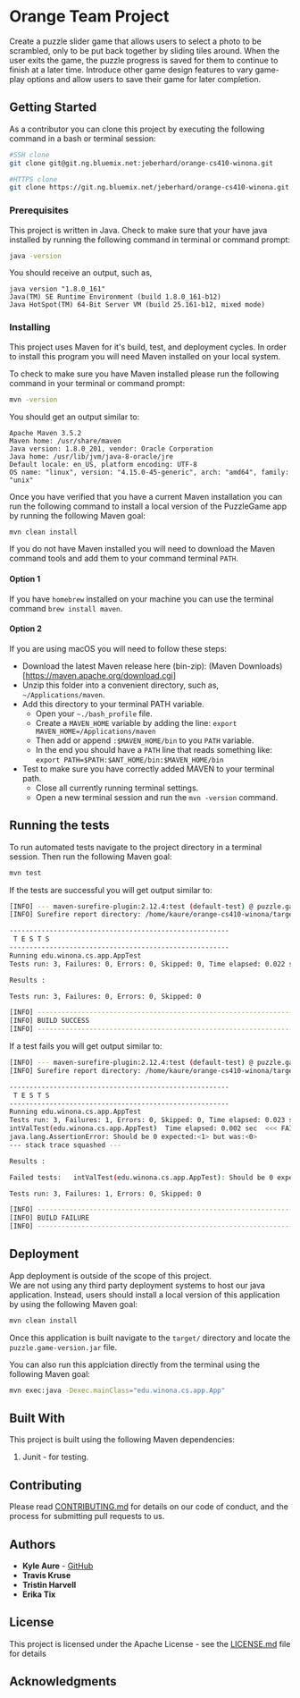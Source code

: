 # Orange Team Project

Create a puzzle slider game that allows users to select a photo to be scrambled, only to be put back together by sliding tiles around. 
When the user exits the game, the puzzle progress is saved for them to continue to finish at a later time. 
Introduce other game design features to vary game-play options and allow users to save their game for later completion.

## Getting Started

As a contributor you can clone this project by executing the following command in a bash or terminal session:

```bash
#SSH clone
git clone git@git.ng.bluemix.net:jeberhard/orange-cs410-winona.git

#HTTPS clone
git clone https://git.ng.bluemix.net/jeberhard/orange-cs410-winona.git
```

### Prerequisites

This project is written in Java.
Check to make sure that your have java installed by running the following command in terminal or command prompt:

```bash
java -version
```

You should receive an output, such as,

```
java version "1.8.0_161"
Java(TM) SE Runtime Environment (build 1.8.0_161-b12)
Java HotSpot(TM) 64-Bit Server VM (build 25.161-b12, mixed mode)
```

### Installing

This project uses Maven for it's build, test, and deployment cycles.  In order to install this program you will need Maven installed on your local system.

To check to make sure you have Maven installed please run the following command in your terminal or command prompt:

```bash
mvn -version
```

You should get an output similar to:

```
Apache Maven 3.5.2
Maven home: /usr/share/maven
Java version: 1.8.0_201, vendor: Oracle Corporation
Java home: /usr/lib/jvm/java-8-oracle/jre
Default locale: en_US, platform encoding: UTF-8
OS name: "linux", version: "4.15.0-45-generic", arch: "amd64", family: "unix"
```

Once you have verified that you have a current Maven installation you can run the following command to install a local version of the PuzzleGame app by running the following Maven goal:

```bash
mvn clean install
```

If you do not have Maven installed you will need to download the Maven command tools and add them to your command terminal `PATH`.

#### Option 1
If you have `homebrew` installed on your machine you can use the terminal command `brew install maven`.

#### Option 2
If you are using macOS you will need to follow these steps:

- Download the latest Maven release here (bin-zip): (Maven Downloads)[https://maven.apache.org/download.cgi]
- Unzip this folder into a convenient directory, such as, `~/Applications/maven`.
- Add this directory to your terminal PATH variable.  
    - Open your `~./bash_profile` file.
    - Create a `MAVEN_HOME` variable by adding the line: `export MAVEN_HOME=/Applications/maven` 
    - Then add or append `:$MAVEN_HOME/bin` to you `PATH` variable.
    - In the end you should have a `PATH` line that reads something like: `export PATH=$PATH:$ANT_HOME/bin:$MAVEN_HOME/bin`
- Test to make sure you have correctly added MAVEN to your terminal path.
    - Close all currently running terminal settings.
    - Open a new terminal session and run the `mvn -version` command.

## Running the tests

To run automated tests navigate to the project directory in a terminal session.
Then run the following Maven goal:

```bash
mvn test
```

If the tests are successful you will get output similar to:

```bash
[INFO] --- maven-surefire-plugin:2.12.4:test (default-test) @ puzzle.game ---
[INFO] Surefire report directory: /home/kaure/orange-cs410-winona/target/surefire-reports

-------------------------------------------------------
 T E S T S
-------------------------------------------------------
Running edu.winona.cs.app.AppTest
Tests run: 3, Failures: 0, Errors: 0, Skipped: 0, Time elapsed: 0.022 sec

Results :

Tests run: 3, Failures: 0, Errors: 0, Skipped: 0

[INFO] ------------------------------------------------------------------------
[INFO] BUILD SUCCESS
[INFO] ------------------------------------------------------------------------
```

If a test fails you will get output similar to:

```bash
[INFO] --- maven-surefire-plugin:2.12.4:test (default-test) @ puzzle.game ---
[INFO] Surefire report directory: /home/kaure/orange-cs410-winona/target/surefire-reports

-------------------------------------------------------
 T E S T S
-------------------------------------------------------
Running edu.winona.cs.app.AppTest
Tests run: 3, Failures: 1, Errors: 0, Skipped: 0, Time elapsed: 0.023 sec <<< FAILURE!
intValTest(edu.winona.cs.app.AppTest)  Time elapsed: 0.002 sec  <<< FAILURE!
java.lang.AssertionError: Should be 0 expected:<1> but was:<0>
--- stack trace squashed ---

Results :

Failed tests:   intValTest(edu.winona.cs.app.AppTest): Should be 0 expected:<1> but was:<0>

Tests run: 3, Failures: 1, Errors: 0, Skipped: 0

[INFO] ------------------------------------------------------------------------
[INFO] BUILD FAILURE
[INFO] ------------------------------------------------------------------------
```

## Deployment

App deployment is outside of the scope of this project.  
We are not using any third party deployment systems to host our java application. 
Instead, users should install a local version of this application by using the following Maven goal:

```bash
mvn clean install
```

Once this application is built navigate to the `target/` directory and locate the `puzzle.game-version.jar` file.

You can also run this applciation directly from the terminal using the following Maven goal:

```bash
mvn exec:java -Dexec.mainClass="edu.winona.cs.app.App"
```

## Built With

This project is built using the following Maven dependencies:
1. Junit - for testing.

## Contributing

Please read [CONTRIBUTING.md](CONTRIBUTING.md) for details on our code of conduct, and the process for submitting pull requests to us.

## Authors

* **Kyle Aure** - [GitHub](https://github.com/KyleAure)
* **Travis Kruse**
* **Tristin Harvell**
* **Erika Tix**

## License

This project is licensed under the Apache License - see the [LICENSE.md](LICENSE) file for details

## Acknowledgments
